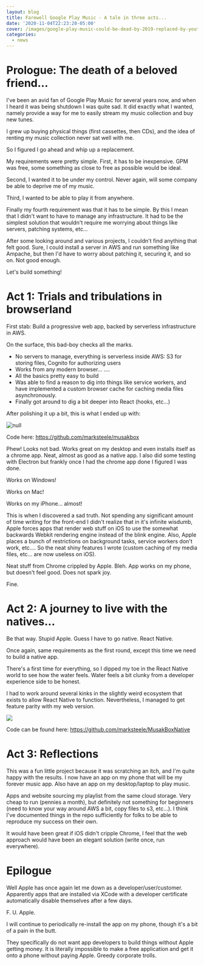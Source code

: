 ```yaml
---
layout: blog
title: Farewell Google Play Music - A tale in three acts...
date: '2020-11-04T22:23:20-05:00'
cover: /images/google-play-music-could-be-dead-by-2019-replaced-by-youtube-remix.jpg
categories:
  - news
---
```

# Prologue: The death of a beloved friend...

I've been an avid fan of Google Play Music for several years now, and when I heard it was being shutdown I was quite sad. It did exactly what I wanted, namely provide a way for me to easily stream my music collection and buy new tunes.

I grew up buying physical things (first cassettes, then CDs), and the idea of renting my music collection never sat well with me.

So I figured I go ahead and whip up a replacement.

My requirements were pretty simple. First, it has to be inexpensive. GPM was free, some something as close to free as possible would be ideal.

Second, I wanted it to be under my control. Never again, will some company be able to deprive me of my music.

Third, I wanted to be able to play it from anywhere.

Finally my fourth requirement was that it has to be simple. By this I mean that I didn't want to have to manage any infrastructure. It had to be the simplest solution that wouldn't require me worrying about things like servers, patching systems, etc...

After some looking around and various projects, I couldn't find anything that felt good. Sure, I could install a server in AWS and run something like Ampache, but then I'd have to worry about patching it, securing it, and so on. Not good enough.

Let's build something!

# Act 1: Trials and tribulations in browserland

First stab: Build a progressive web app, backed by serverless infrastructure in AWS.

On the surface, this bad-boy checks all the marks.

* No servers to manage, everything is serverless inside AWS: S3 for storing files, Cognito for authorizing users
* Works from any modern browser... ....
* All the basics pretty easy to build
* Was able to find a reason to dig into things like service workers, and have implemented a custom browser cache for caching media files asynchronously.
* Finally got around to dig a bit deeper into React (hooks, etc...)

After polishing it up a bit, this is what I ended up with:

![null](/images/musakbox.jpg)

Code here: <https://github.com/marksteele/musakbox>

Phew! Looks not bad. Works great on my desktop and even installs itself as a chrome app. Neat, almost as good as a native app. I also did some testing with Electron but frankly once I had the chrome app done I figured I was done.

Works on Windows!

Works on Mac!

Works on my iPhone... almost!

This is when I discovered a sad truth. Not spending any significant amount of time writing for the front-end I didn't realize that in it's infinite wisdumb, Apple forces apps that render web stuff on iOS to use the somewhat backwards Webkit rendering engine instead of the blink engine. Also, Apple places a bunch of restrictions on background tasks, service workers don't work, etc.... So the neat shiny features I wrote (custom caching of my media files, etc... are now useless on iOS). 

Neat stuff from Chrome crippled by Apple. Bleh. App works on my phone, but doesn't feel good. Does not spark joy.

Fine.

# Act 2: A journey to live with the natives...

Be that way. Stupid Apple. Guess I have to go native. React Native.

Once again, same requirements as the first round, except this time we need to build a native app. 

There's a first time for everything, so I dipped my toe in the React Native world to see how the water feels. Water feels a bit clunky from a developer experience side to be honest.

I had to work around several kinks in the slightly weird ecosystem that exists to allow React Native to function. Nevertheless, I managed to get feature parity with my web version.

![](/images/home.png)

Code can be found here: <https://github.com/marksteele/MusakBoxNative>

# Act 3: Reflections

This was a fun little project because it was scratching an itch, and I'm quite happy with the results. I now have an app on my phone that will be my forever music app. Also have an app on my desktop/laptop to play music.

Apps and website sourcing my playlist from the same cloud storage. Very cheap to run (pennies a month), but definitely not something for beginners (need to know your way around AWS a bit, copy files to s3, etc...). I think I've documented things in the repo sufficiently for folks to be able to reproduce my success on their own.

It would have been great if iOS didn't cripple Chrome, I feel that the web approach would have been an elegant solution (write once, run everywhere).

# Epilogue

Well Apple has once again let me down as a developer/user/customer. Apparently apps that are installed via XCode with a developer certificate automatically disable themselves after a few days. 

F. U. Apple. 

I will continue to periodically re-install the app on my phone, though it's a bit of a pain in the butt. 

They specifically do not want app developers to build things without Apple getting money. It is literally impossible to make a free application and get it onto a phone without paying Apple. Greedy corporate trolls. 
